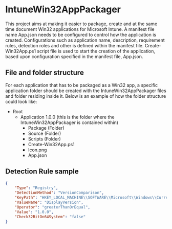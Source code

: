 # IntuneWin32AppPackager
This project aims at making it easier to package, create and at the same time document Win32 applications for Microsoft Intune. A manifest file name App.json needs to be configured to control how the application is created. Configurations such as application name, description, requirement rules, detection roles and other is defined within the manifest file. Create-Win32App.ps1 script file is used to start the creation of the application, based upon configuration specified in the manifest file, App.json.

## File and folder structure
For each application that has to be packaged as a Win32 app, a specific application folder should be created with the IntuneWin32AppPackager files and folder residing inside it. Below is an example of how the folder structure could look like:

- Root
  - Application 1.0.0 (this is the folder where the IntuneWin32AppPackager is contained within)
    - Package (Folder)
    - Source (Folder)
    - Scripts (Folder)
    - Create-Win32App.ps1
    - Icon.png
    - App.json

## Detection Rule sample

```Json
{
    "Type": "Registry",
    "DetectionMethod": "VersionComparison",
    "KeyPath": "HKEY_LOCAL_MACHINE\\SOFTWARE\\Microsoft\\Windows\\CurrentVersion\\Uninstall\\123",
    "ValueName": "DisplayVersion",
    "Operator": "greaterThanOrEqual",
    "Value": "1.0.0",
    "Check32BitOn64System": "false"
}
```
